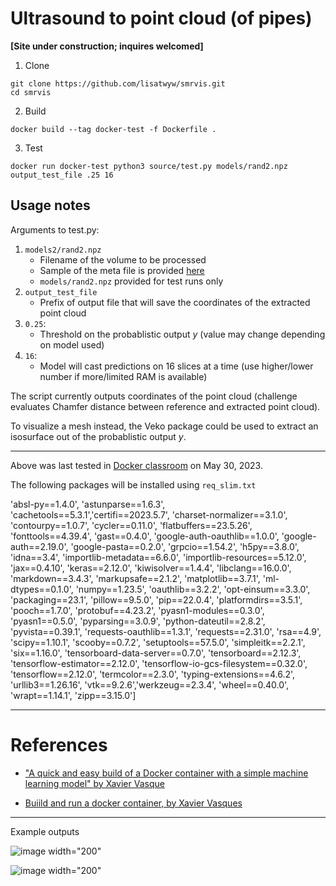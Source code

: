 # Ultrasound to point cloud (of pipes)

**[Site under construction; inquires welcomed]**

1. Clone
```
git clone https://github.com/lisatwyw/smrvis.git
cd smrvis
```

2. Build 
```
docker build --tag docker-test -f Dockerfile .
```
 
3. Test

```
docker run docker-test python3 source/test.py models/rand2.npz output_test_file .25 16
```

## Usage notes

Arguments to test.py:
1) ```models2/rand2.npz``` 
   - Filename of the volume to be processed 
   - Sample of the meta file is provided [here](samples/scan_001.mhd) 
   - ```models/rand2.npz``` provided for test runs only   
2) ```output_test_file``` 
   - Prefix of output file that will save the coordinates of the extracted point cloud
3) ```0.25```: 
   - Threshold on the probablistic output $y$ (value may change depending on model used)
4) ```16```:
   - Model will cast predictions on 16 slices at a time (use higher/lower number if more/limited RAM is available)

The script currently outputs coordinates of the point cloud (challenge evaluates Chamfer distance between reference and extracted point cloud).

To visualize a mesh instead, the Veko package could be used to extract an isosurface out of the probablistic output $y$.



***

Above was last tested in [Docker classroom](https://training.play-with-docker.com/beginner-linux/) on May 30, 2023. 

The following packages will be installed using ```req_slim.txt```

'absl-py==1.4.0', 'astunparse==1.6.3', 'cachetools==5.3.1','certifi==2023.5.7', 'charset-normalizer==3.1.0', 'contourpy==1.0.7', 'cycler==0.11.0', 'flatbuffers==23.5.26', 'fonttools==4.39.4', 'gast==0.4.0', 'google-auth-oauthlib==1.0.0', 'google-auth==2.19.0', 'google-pasta==0.2.0', 'grpcio==1.54.2', 'h5py==3.8.0', 'idna==3.4', 'importlib-metadata==6.6.0', 'importlib-resources==5.12.0', 'jax==0.4.10', 'keras==2.12.0', 'kiwisolver==1.4.4', 'libclang==16.0.0', 'markdown==3.4.3', 'markupsafe==2.1.2', 'matplotlib==3.7.1', 'ml-dtypes==0.1.0', 'numpy==1.23.5', 'oauthlib==3.2.2', 'opt-einsum==3.3.0', 'packaging==23.1', 'pillow==9.5.0', 'pip==22.0.4', 'platformdirs==3.5.1', 'pooch==1.7.0', 'protobuf==4.23.2', 'pyasn1-modules==0.3.0', 'pyasn1==0.5.0', 'pyparsing==3.0.9', 'python-dateutil==2.8.2', 'pyvista==0.39.1', 'requests-oauthlib==1.3.1', 'requests==2.31.0', 'rsa==4.9', 'scipy==1.10.1', 'scooby==0.7.2', 'setuptools==57.5.0', 'simpleitk==2.2.1', 'six==1.16.0', 'tensorboard-data-server==0.7.0', 'tensorboard==2.12.3', 'tensorflow-estimator==2.12.0', 'tensorflow-io-gcs-filesystem==0.32.0', 'tensorflow==2.12.0', 'termcolor==2.3.0', 'typing-extensions==4.6.2', 'urllib3==1.26.16', 'vtk==9.2.6','werkzeug==2.3.4', 'wheel==0.40.0', 'wrapt==1.14.1', 'zipp==3.15.0']

***

# References  

- ["A quick and easy build of a Docker container with a simple machine learning model" by Xavier Vasque](https://towardsdatascience.com/build-and-run-a-docker-container-for-your-machine-learning-model-60209c2d7a7f)

- [Buiild and run a docker container, by Xavier Vasques](https://towardsdatascience.com/build-and-run-a-docker-container-for-your-machine-learning-model-60209c2d7a7f)



***

Example outputs

![image width="200"](https://github.com/lisatwyw/test/assets/38703113/ba3e3b5e-f6e2-48d8-b2aa-76a5481a163c)

![image width="200"](https://github.com/lisatwyw/test/assets/38703113/d8a59e61-32c7-4ee7-aa99-ff2b38afb5c2)


